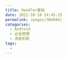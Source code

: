 ```yaml
---
title: Handler基础
date: 2022-10-10 14:45:25
permalink: /pages/30e044/
categories:
  - Android
  - 必会原理
  - 消息机制
tags:
  - 
---
```



